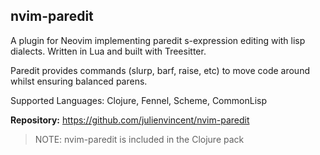 ## nvim-paredit

A plugin for Neovim implementing paredit s-expression editing with lisp dialects. Written in Lua and built with Treesitter.

Paredit provides commands (slurp, barf, raise, etc) to move code around whilst ensuring balanced parens.

Supported Languages: Clojure, Fennel, Scheme, CommonLisp

**Repository:** <https://github.com/julienvincent/nvim-paredit>

> NOTE: nvim-paredit is included in the Clojure pack
